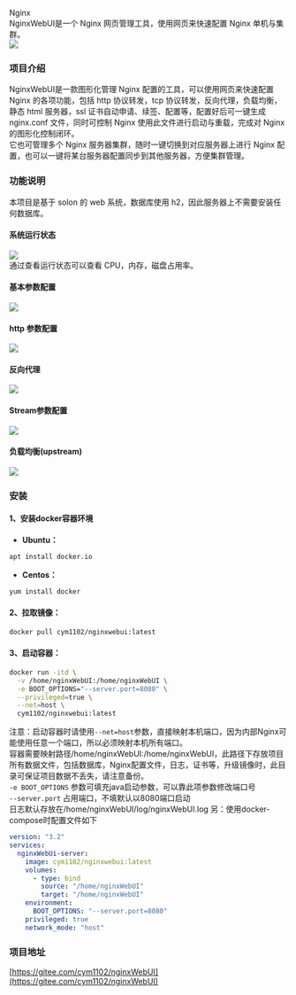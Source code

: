 Nginx<br />NginxWebUI是一个 Nginx 网页管理工具，使用网页来快速配置 Nginx 单机与集群。<br />![](https://cdn.nlark.com/yuque/0/2022/png/396745/1661268348322-99102351-a409-4ef1-93c3-8f51f2c45c6c.png#clientId=u6d852763-0450-4&from=paste&id=u276e2ff2&originHeight=501&originWidth=1080&originalType=url&ratio=1&rotation=0&showTitle=false&status=done&style=shadow&taskId=u08392ebe-27b5-4956-8fe3-32e4bc00611&title=)
<a name="kZR8R"></a>
### **项目介绍**
NginxWebUI是一款图形化管理 Nginx  配置的工具，可以使用网页来快速配置 Nginx 的各项功能，包括 http 协议转发，tcp 协议转发，反向代理，负载均衡，静态 html 服务器，ssl 证书自动申请、续签、配置等，配置好后可一键生成 nginx.conf 文件，同时可控制 Nginx 使用此文件进行启动与重载，完成对 Nginx 的图形化控制闭环。<br />它也可管理多个 Nginx 服务器集群，随时一键切换到对应服务器上进行 Nginx 配置，也可以一键将某台服务器配置同步到其他服务器，方便集群管理。
<a name="X9loK"></a>
### **功能说明**
本项目是基于 solon 的 web 系统，数据库使用 h2，因此服务器上不需要安装任何数据库。
<a name="lZOCW"></a>
#### 系统运行状态
![](https://cdn.nlark.com/yuque/0/2022/png/396745/1661268348327-3f25a54a-c771-4e79-a9b8-4e164d915ad1.png#clientId=u6d852763-0450-4&from=paste&id=u1e00664d&originHeight=490&originWidth=1080&originalType=url&ratio=1&rotation=0&showTitle=false&status=done&style=shadow&taskId=u8461f6cf-512c-4938-8a78-546b87810eb&title=)<br />通过查看运行状态可以查看 CPU，内存，磁盘占用率。
<a name="VKier"></a>
#### 基本参数配置
![](https://cdn.nlark.com/yuque/0/2022/png/396745/1661268348408-41040072-d9a6-40f3-8889-74e35e6e4548.png#clientId=u6d852763-0450-4&from=paste&id=ucd358cea&originHeight=521&originWidth=1080&originalType=url&ratio=1&rotation=0&showTitle=false&status=done&style=shadow&taskId=u56a043a2-7639-4c53-9c52-828b69effb3&title=)
<a name="FmasK"></a>
#### http 参数配置
![](https://cdn.nlark.com/yuque/0/2022/png/396745/1661268348331-99970948-ebf4-4aff-ad4a-ab13632364ed.png#clientId=u6d852763-0450-4&from=paste&id=u648a11ff&originHeight=429&originWidth=1080&originalType=url&ratio=1&rotation=0&showTitle=false&status=done&style=shadow&taskId=u51fab125-97a8-4763-888e-f9720283570&title=)
<a name="LAwlX"></a>
#### 反向代理
![](https://cdn.nlark.com/yuque/0/2022/png/396745/1661268348326-cd20f0eb-e48a-404e-910e-bad10d8df1d6.png#clientId=u6d852763-0450-4&from=paste&id=u2eb6bacf&originHeight=317&originWidth=1080&originalType=url&ratio=1&rotation=0&showTitle=false&status=done&style=shadow&taskId=u63a948f9-35c2-49a5-b824-a1ff47dea68&title=)
<a name="ShMPw"></a>
#### Stream参数配置
![](https://cdn.nlark.com/yuque/0/2022/png/396745/1661268348634-ad5b738a-8666-485a-8f79-d7d26e3c50ce.png#clientId=u6d852763-0450-4&from=paste&id=uc1458740&originHeight=358&originWidth=1080&originalType=url&ratio=1&rotation=0&showTitle=false&status=done&style=shadow&taskId=u7fe2669c-e53e-487d-9355-0026e205745&title=)
<a name="pUqWu"></a>
#### 负载均衡(upstream)
![](https://cdn.nlark.com/yuque/0/2022/png/396745/1661268348652-715ce65b-b084-4d9e-b3d4-5626a3ab1db4.png#clientId=u6d852763-0450-4&from=paste&id=ub14a0c19&originHeight=349&originWidth=1080&originalType=url&ratio=1&rotation=0&showTitle=false&status=done&style=shadow&taskId=ue5e43d63-f60e-4101-8297-bb6d914e1ff&title=)
<a name="B5sUL"></a>
### **安装**
<a name="fqSHg"></a>
#### 1、安装docker容器环境

- **Ubuntu：**
```bash
apt install docker.io
```

- **Centos：**
```bash
yum install docker
```
<a name="sxwEc"></a>
#### 2、拉取镜像：
```bash
docker pull cym1102/nginxwebui:latest
```
<a name="S0qUf"></a>
#### 3、启动容器：
```bash
docker run -itd \
  -v /home/nginxWebUI:/home/nginxWebUI \
  -e BOOT_OPTIONS="--server.port=8080" \
  --privileged=true \
  --net=host \
  cym1102/nginxwebui:latest
```
注意：启动容器时请使用`--net=host`参数，直接映射本机端口，因为内部Nginx可能使用任意一个端口，所以必须映射本机所有端口。<br />容器需要映射路径/home/nginxWebUI:/home/nginxWebUI，此路径下存放项目所有数据文件，包括数据库，Nginx配置文件，日志，证书等，升级镜像时，此目录可保证项目数据不丢失，请注意备份。<br />`-e BOOT_OPTIONS` 参数可填充java启动参数，可以靠此项参数修改端口号<br />`--server.port` 占用端口，不填默认以8080端口启动<br />日志默认存放在/home/nginxWebUI/log/nginxWebUI.log 另：使用docker-compose时配置文件如下
```yaml
version: "3.2"
services:
  nginxWebUi-server:
    image: cym1102/nginxwebui:latest
    volumes:
      - type: bind
        source: "/home/nginxWebUI"
        target: "/home/nginxWebUI"
    environment:
      BOOT_OPTIONS: "--server.port=8080"
    privileged: true
    network_mode: "host"
```
<a name="WJ6jv"></a>
### **项目地址**
[https://gitee.com/cym1102/nginxWebUI](https://gitee.com/cym1102/nginxWebUI)
